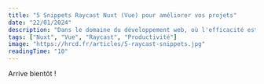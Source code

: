 ```yaml
---
title: "5 Snippets Raycast Nuxt (Vue) pour améliorer vos projets"
date: "22/01/2024"
description: "Dans le domaine du développement web, où l'efficacité est aussi précieuse que l'expertise, les outils qui rationalisent et simplifient notre flux de travail sont indispensables. Parmi ceux-ci, les extraits de code Raycast émergent comme un allié puissant, surtout pour ceux qui travaillent avec les frameworks Nuxt et Vue. Mais qu'est-ce que ces extraits de code, et comment peuvent-ils transformer votre expérience de développement ?"
tags: ["Nuxt", "Vue", "Raycast", "Productivité"]
image: "https://hrcd.fr/articles/5-raycast-snippets.jpg"
readingTime: "10"
---
```


Arrive bientôt !
